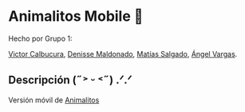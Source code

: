 # Animalitos Mobile 🐾

Hecho por Grupo 1:

[Victor Calbucura](https://github.com/VictorCalbucura), [Denisse Maldonado](https://github.com/usagikitty), [Matías Salgado](https://github.com/CCMatii), [Ángel Vargas](https://github.com/AngelvRios).

## Descripción (˶˃ ᵕ ˂˶) .ᐟ.ᐟ

Versión móvil de [Animalitos](https://github.com/CCMatii/AnimalitosGrupo1)
